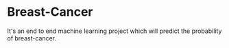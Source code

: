 # Breast-Cancer
It's an end to end machine learning project which will predict the probability of breast-cancer.

